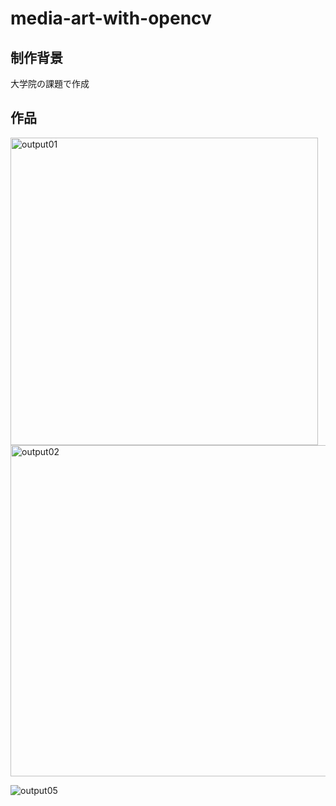 # media-art-with-opencv

## 制作背景
大学院の課題で作成

## 作品

<img width="492" alt="output01" src="https://user-images.githubusercontent.com/43743859/215305039-4068862b-b78d-4486-97a5-dc05e7242022.png">


<img width="530" alt="output02" src="https://user-images.githubusercontent.com/43743859/215305046-d78cb987-2b54-463b-a850-1ea780412de3.png">

![output05](https://user-images.githubusercontent.com/43743859/215305050-6f823a87-c33b-44e2-b4db-e01deccd1d9e.jpg)

